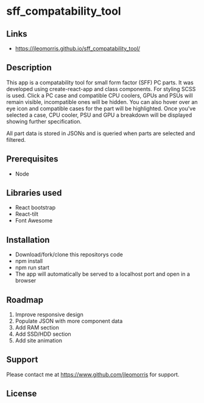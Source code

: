 # sff_compatability_tool

## Links
* https://jleomorris.github.io/sff_compatability_tool/

## Description
<p>This app is a compatability tool for small form factor (SFF) PC parts. It was developed using create-react-app and class components. For styling SCSS is used.
Click a PC case and compatible CPU coolers, GPUs and PSUs will remain visible, incompatible ones will be hidden. You can also hover over an eye icon and compatible cases for the part will be highlighted. Once you've selected a case, CPU cooler, PSU and GPU a breakdown will be displayed showing further specification.</p>

<p>All part data is stored in JSONs and is queried when parts are selected and filtered.</p>

## Prerequisites
<ul>
  <li>Node</li>
</ul>

## Libraries used
<ul>
 <li>React bootstrap</li>
 <li>React-tilt</li>
 <li>Font Awesome</li>
</ul>

## Installation
<ul>
  <li>Download/fork/clone this repositorys code</li>
  <li>npm install</li>
  <li>npm run start</li>
  <li>The app will automatically be served to a localhost port and open in a browser</li>
</ul>

## Roadmap
<ol>
  <li>Improve responsive design</li>
  <li>Populate JSON with more component data</li>
  <li>Add RAM section</li>
  <li>Add SSD/HDD section</li>
  <li>Add site animation</li>
</ol>

## Support
Please contact me at https://www.github.com/jleomorris for support.

## License
